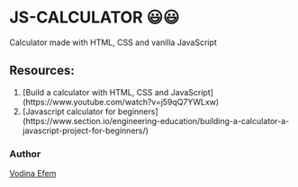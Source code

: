 # JS-CALCULATOR :smiley::smiley:
Calculator made with HTML, CSS and vanilla JavaScript

## Resources:
<ol>
<li>[Build a calculator with HTML, CSS and JavaScript](https://www.youtube.com/watch?v=j59qQ7YWLxw)</li>
<li>[Javascript calculator for beginners](https://www.section.io/engineering-education/building-a-calculator-a-javascript-project-for-beginners/)</li>
</ol>

### Author
[Vodina Efem](https://github.com/Simplyvoda)
